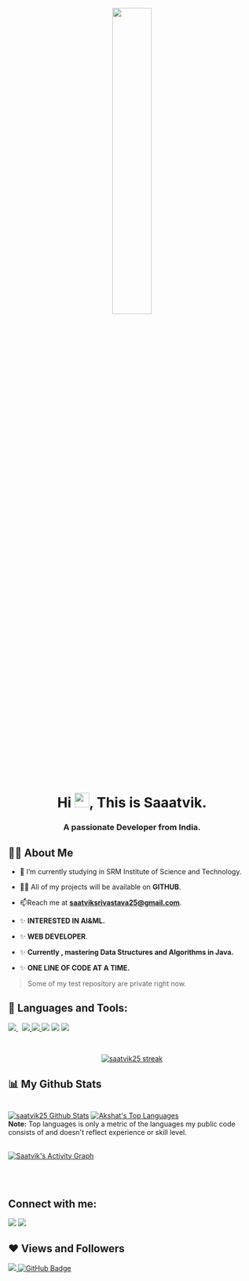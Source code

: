 <p align="center">
<a  href="#"><img width="40%" height="auto" src="https://media0.giphy.com/media/836HiJc7pgzy8iNXCn/giphy.gif?cid=ecf05e479atamrgv22zrf8ijdo1letiwgoydq5tkyd372m3b&rid=giphy.gif&ct=g" height="80px" /></a>
</p>

<h1 align="center">Hi <img src="https://raw.githubusercontent.com/MartinHeinz/MartinHeinz/master/wave.gif" width="30px">, This is Saaatvik.</h1>
<h3 align="center">A passionate  Developer from India.</h3>


## 🙋‍♂️ About Me

- 🔭 I’m currently studying in SRM Institute of Science and Technology.

- 👨‍💻 All of my projects will be available on **GITHUB**.

- 📫Reach me at **saatviksrivastava25@gmail.com**. 

- ✨ **INTERESTED IN AI&ML.**

- ✨ **WEB DEVELOPER**.

- ✨ **Currently , mastering Data Structures and Algorithms in Java.**

- ✨ **ONE LINE OF CODE AT A TIME.**

> Some of my test repository are private right now.

## 🚀 Languages and Tools:

<p align="left"> 
    </a>
    </a>
   </a> 
   </a> 
   </a> 
  </a> 
 </a> 
    <a style="padding-right:8px;" href="https://code.visualstudio.com/" target="_blank"><img src="https://img.icons8.com/color/48/000000/visual-studio-code-2019.png"/> </a>
    <a href="https://code.visualstudio.com/docs/languages/cpp" target="_blank"><img src="https://img.icons8.com/color/48/000000/c-plus-plus-logo.png"/> </a>
    <a href="https://code.visualstudio.com/docs/languages/cpp" target="_blank"><img src="https://img.icons8.com/color/48/000000/java-coffee-cup-logo--v1.png"/> </a>
    <a href="https://developer.mozilla.org/en-US/docs/Web/HTML" target="_blank"><img src="https://img.icons8.com/color/48/000000/html-5--v1.png"/></a>
    <a href="https://developer.mozilla.org/en-US/docs/Web/CSS/Reference" target="_blank"><img src="https://img.icons8.com/color/48/000000/css3.png"/></a>
    <a href="https://www.jetbrains.com/idea/download/#section=windows" target="_blank"><img src="https://img.icons8.com/color/48/000000/intellij-idea.png"/></a>
</p>

<!-- [![React Badge](https://img.shields.io/badge/-React-61DBFB?style=for-the-badge&labelColor=black&logo=react&logoColor=61DBFB)](#)  [![Javascript Badge](https://img.shields.io/badge/-Javascript-F0DB4F?style=for-the-badge&labelColor=black&logo=javascript&logoColor=F0DB4F)](#) [![Typescript Badge](https://img.shields.io/badge/-Typescript-007acc?style=for-the-badge&labelColor=black&logo=typescript&logoColor=007acc)](#) [![Nodejs Badge](https://img.shields.io/badge/-Nodejs-3C873A?style=for-the-badge&labelColor=black&logo=node.js&logoColor=3C873A)](#) [![GraphQL Badge](https://img.shields.io/badge/-GraphQl-e535ab?style=for-the-badge&labelColor=black&logo=node.js&logoColor=e535ab)](#) -->
<br/>

<p align="center">
    <a href="https://github.com/saatvik25/github-readme-streak-stats">
        <img title="🔥 Get streak stats for your profile at git.io/streak-stats" alt="saatvik25 streak" src="https://github-readme-streak-stats.herokuapp.com/?user=saatvik25&theme=black-ice&hide_border=true&stroke=0000&background=060A0CD0"/>
    </a>
</p>

## 📊 My Github Stats

  <br/>
    <a href="https://github.com/saatvik25/github-readme-stats"><img alt="saatvik25 Github Stats" src="https://github-readme-stats.vercel.app/api?username=saatvik25&show_icons=true&count_private=true&theme=react&hide_border=true&bg_color=0D1117" /></a>
  <a href="https://github.com/SubhamRaoniar28/github-readme-stats"><img alt="Akshat's Top Languages" src="https://github-readme-stats.vercel.app/api/top-langs/?username=akshat-o5&langs_count=8&count_private=true&layout=compact&theme=react&hide_border=true&bg_color=0D1117" /></a>
  <br/>
  <b>Note:</b> Top languages is only a metric of the languages my public code consists of and doesn't reflect experience or skill level.


<br/>
<br/>

<a href="https://github.com/akshat-o5/github-readme-activity-graph"><img alt="Saatvik's Activity Graph" src="https://activity-graph.herokuapp.com/graph?username=akshat-o5&bg_color=0D1117&color=5BCDEC&line=5BCDEC&point=FFFFFF&hide_border=true" /></a>

<br/>
<br/>

## Connect with me:
<p align="left">



<a href = "https://www.linkedin.com/in/saatvik-srivastava/"><img src="https://img.icons8.com/fluency/48/000000/linkedin.png"/></a>
<a href = "https://twitter.com/saatvik__14"><img src="https://img.icons8.com/fluency/48/000000/twitter.png"/></a>
</a>


</p>

## ❤ Views and Followers
<a href="https://github.com/saatvik25/github-profile-views-counter">
    <img src="https://komarev.com/ghpvc/?username=saatvik25">
</a>
<a href="https://github.com/saatvik25?tab=followers"><img src="https://img.shields.io/github/followers/saatvik25?label=Followers&style=social" alt="GitHub Badge"></a>
